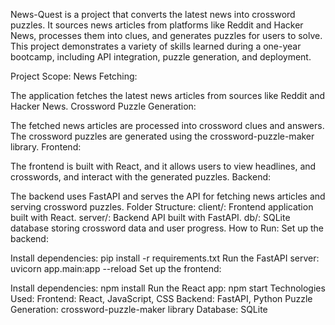 
News-Quest is a project that converts the latest news into crossword puzzles. It sources news articles from platforms like Reddit and Hacker News, processes them into clues, and generates puzzles for users to solve. This project demonstrates a variety of skills learned during a one-year bootcamp, including API integration, puzzle generation, and deployment.

Project Scope:
News Fetching:

The application fetches the latest news articles from sources like Reddit and Hacker News.
Crossword Puzzle Generation:

The fetched news articles are processed into crossword clues and answers.
The crossword puzzles are generated using the crossword-puzzle-maker library.
Frontend:

The frontend is built with React, and it allows users to view headlines, and crosswords, and interact with the generated puzzles.
Backend:

The backend uses FastAPI and serves the API for fetching news articles and serving crossword puzzles.
Folder Structure:
client/: Frontend application built with React.
server/: Backend API built with FastAPI.
db/: SQLite database storing crossword data and user progress.
How to Run:
Set up the backend:

Install dependencies: pip install -r requirements.txt
Run the FastAPI server: uvicorn app.main:app --reload
Set up the frontend:

Install dependencies: npm install
Run the React app: npm start
Technologies Used:
Frontend: React, JavaScript, CSS
Backend: FastAPI, Python
Puzzle Generation: crossword-puzzle-maker library
Database: SQLite
